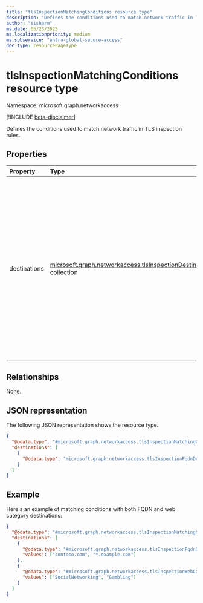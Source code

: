 ```yaml
---
title: "tlsInspectionMatchingConditions resource type"
description: "Defines the conditions used to match network traffic in TLS inspection rules"
author: "sisharm"
ms.date: 05/23/2025
ms.localizationpriority: medium
ms.subservice: "entra-global-secure-access"
doc_type: resourcePageType
---
```


# tlsInspectionMatchingConditions resource type

Namespace: microsoft.graph.networkaccess

[!INCLUDE [beta-disclaimer](../../includes/beta-disclaimer.md)]

Defines the conditions used to match network traffic in TLS inspection rules. 

## Properties
|Property|Type|Description|
|:---|:---|:---|
|destinations|[microsoft.graph.networkaccess.tlsInspectionDestination](../resources/networkaccess-tlsinspectiondestination.md) collection|A collection of destinations to match against. Can include FQDN destinations and web category destinations. An empty collection means no destination matching is performed. At least one destination must have non-null properties to allow for matching.|

## Relationships
None.

## JSON representation
The following JSON representation shows the resource type.
<!-- {
  "blockType": "resource",
  "@odata.type": "microsoft.graph.networkaccess.tlsInspectionMatchingConditions"
}
-->
``` json
{
  "@odata.type": "#microsoft.graph.networkaccess.tlsInspectionMatchingConditions",
  "destinations": [
    {
      "@odata.type": "microsoft.graph.networkaccess.tlsInspectionFqdnDestination"
    }
  ]
}
```

## Example
Here's an example of matching conditions with both FQDN and web category destinations:

```json
{
  "@odata.type": "#microsoft.graph.networkaccess.tlsInspectionMatchingConditions",
  "destinations": [
    {
      "@odata.type": "#microsoft.graph.networkaccess.tlsInspectionFqdnDestination",
      "values": ["contoso.com", "*.example.com"]
    },
    {
      "@odata.type": "#microsoft.graph.networkaccess.tlsInspectionWebCategoryDestination",
      "values": ["SocialNetworking", "Gambling"]
    }
  ]
}
```